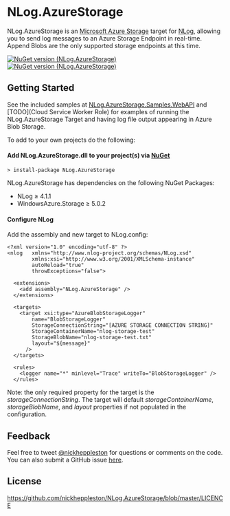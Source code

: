 NLog.AzureStorage
=================

NLog.AzureStorage is an [Microsoft Azure Storage](https://azure.microsoft.com/en-gb/services/storage) target for [NLog](https://github.com/jkowalski/NLog), allowing you to send log messages to an Azure Storage Endpoint in real-time. Append Blobs are the only supported storage endpoints at this time.

[![NuGet version (NLog.AzureStorage)](https://img.shields.io/nuget/v/NLog.AzureStorage.svg?style=flat)](https://www.nuget.org/packages/NLog.AzureStorage/)
[![NuGet version (NLog.AzureStorage)](https://img.shields.io/nuget/dt/NLog.AzureStorage.svg?style=flat)](https://www.nuget.org/packages/NLog.AzureStorage/)

## Getting Started

See the included samples at [NLog.AzureStorage.Samples.WebAPI](https://github.com/nickheppleston/NLog.AzureStorage/tree/master/src/NLog.AzureStorage.Samples.WebAPI) and [TODO](Cloud Service Worker Role) for examples of running the NLog.AzureStorage Target and having log file output appearing in Azure Blob Storage.

To add to your own projects do the following:

#### Add NLog.AzureStorage.dll to your project(s) via [NuGet](https://www.nuget.org/packages/NLog.AzureStorage/)

	> install-package NLog.AzureStorage

NLog.AzureStorage has dependencies on the following NuGet Packages:

- NLog ≥ 4.1.1
- WindowsAzure.Storage ≥ 5.0.2
	
#### Configure NLog

Add the assembly and new target to NLog.config:

	<?xml version="1.0" encoding="utf-8" ?>
	<nlog 	xmlns="http://www.nlog-project.org/schemas/NLog.xsd"
      		xmlns:xsi="http://www.w3.org/2001/XMLSchema-instance"
      		autoReload="true"
      		throwExceptions="false">

      <extensions>
        <add assembly="NLog.AzureStorage" />
      </extensions>

      <targets>
        <target xsi:type="AzureBlobStorageLogger"
            name="BlobStorageLogger"
            StorageConnectionString="[AZURE STORAGE CONNECTION STRING]" 
            StorageContainerName="nlog-storage-test" 
            StorageBlobName="nlog-storage-test.txt" 
            layout="${message}"
          />
      </targets>

      <rules>
        <logger name="*" minlevel="Trace" writeTo="BlobStorageLogger" />
      </rules>
  
Note:  the only required property for the target is the *storageConnectionString*.  The target will default *storageContainerName*, *storageBlobName*, and *layout* properties if not populated in the configuration.

## Feedback

Feel free to tweet [@nickheppleston](http://twitter.com/nickheppleston) for questions or comments on the code.  You can also submit a GitHub issue [here](https://github.com/nickheppleston/NLog.AzureStorage/issues).

## License

https://github.com/nickheppleston/NLog.AzureStorage/blob/master/LICENCE
